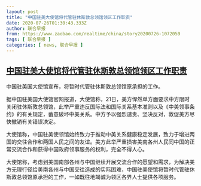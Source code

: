 ```yaml
---
layout: post
title: "中国驻美大使馆将代管驻休斯敦总领馆领区工作职责"
date: 2020-07-26T01:30:43.333Z
author: 联合早报
from: https://www.zaobao.com/realtime/china/story20200726-1072059
tags: [ 联合早报 ]
categories: [ news, 联合早报 ]
---
```

<!--1595747940000-->
[中国驻美大使馆将代管驻休斯敦总领馆领区工作职责](https://www.zaobao.com/realtime/china/story20200726-1072059)
------

<div>
<p>中国驻美国大使馆宣布，将暂时代管驻休斯敦总领馆原承担的工作。</p><p>据中国驻美国大使馆官网报道，大使馆称，21日，美方悍然单方面要求中方限时关闭驻休斯敦总领馆，此举严重违反国际法和国际关系基本准则以及《中美领事条约》的有关规定，蓄意破坏中美关系。中方予以强烈谴责、坚决反对，敦促美方尽快撤销有关错误决定。</p><p>大使馆称，中国驻美使领馆始终致力于推动中美关系健康稳定发展，致力于增进两国的交往合作和两国人民之间的友谊。美方此举严重损害美南各州人民同中国的正常交流合作和获得中国政府领事服务的权利，完全不得人心。</p><section id="imu"><div id="dfp-ad-imu1-wrapper" class="dfp-tag-wrapper"><div id="dfp-ad-imu1" class="dfp-tag-wrapper"></div></div></section><p>大使馆称，考虑到美国南部各州与中国继续开展交流合作的愿望和需求，为解决美方无理行径给美南各州与中国交往造成的实际困难，中国驻美使馆将暂时代管驻休斯敦总领馆原承担的工作，一如既往地竭诚为领区各界人士提供各项服务。</p><div id="innity-in-post"></div><div id="dfp-ad-midarticlespecial-wrapper" class="dfp-tag-wrapper"><div id="dfp-ad-midarticlespecial" class="dfp-tag-wrapper"></div></div>
</div>
